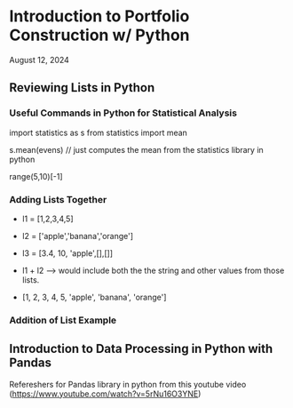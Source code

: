 # Introduction to Portfolio Construction w/ Python 

August 12, 2024

## Reviewing Lists in Python

### Useful Commands in Python for Statistical Analysis


import statistics as s
from statistics import mean 

s.mean(evens) // just computes the mean from the statistics library in python


range(5,10)[-1]



### Adding Lists Together

+ l1 = [1,2,3,4,5]
+ l2 = ['apple','banana','orange']
+ l3 = [3.4, 10, 'apple',[],[]]


+ l1 + l2 --> would include both the the string and other values from those lists.

- [1, 2, 3, 4, 5, 'apple', 'banana', 'orange']


### Addition of List Example



## Introduction to Data Processing in Python with Pandas
Refereshers for Pandas library in python from this youtube video (https://www.youtube.com/watch?v=5rNu16O3YNE)


### 


